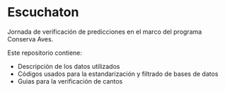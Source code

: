 # Escuchaton

Jornada de verificación de predicciones en el marco del programa Conserva Aves. 

Este repositorio contiene:
- Descripción de los datos utilizados
- Códigos usados para la estandarización y filtrado de bases de datos
- Guias para la verificación de cantos
  
